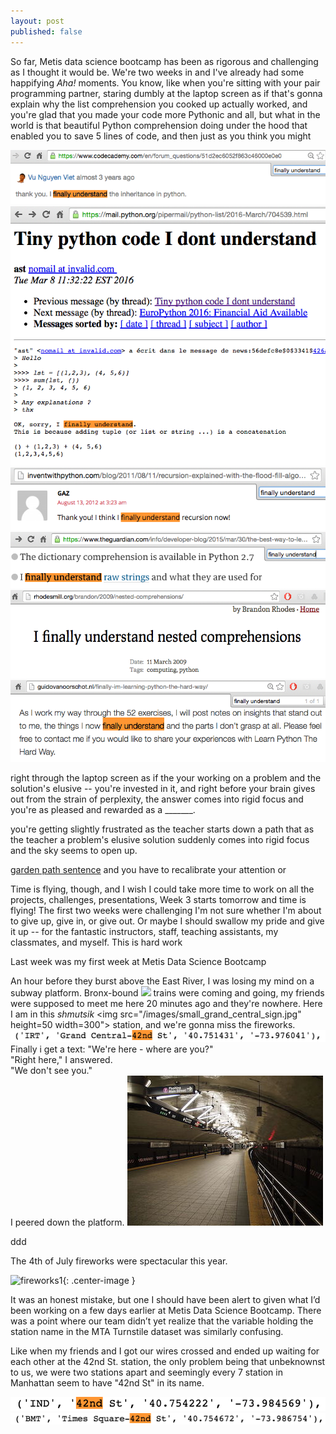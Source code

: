 ```yaml
---
layout: post
published: false
---
```


So far, Metis data science bootcamp has been as rigorous and challenging as I thought it would be. We're two weeks in and I've already had some happifying <i>Aha!</i> moments. You know, like when you're sitting with your pair programming partner, staring dumbly at the laptop screen as if that's gonna explain why the list comprehension you cooked up actually worked, and you're glad that you made your code more Pythonic and all, but what in the world is that beautiful Python comprehension doing under the hood that enabled you to save 5 lines of code, and then just as you think you might 

![](/images/finally_1.png)
![](/images/finally_2.png)
![](/images/finally_3.png)
![](/images/finally_4.png)
![](/images/finally_5.png)
![](/images/finally_6.png)

right through the laptop screen as if the your  working on a problem and the solution's elusive -- you're invested in it, and right before your brain gives out from the strain of perplexity, the answer  comes into rigid focus and you're as pleased and rewarded as a _______.  




you're getting slightly frustrated as the teacher starts down a path that  as the teacher  a problem's elusive solution suddenly comes into rigid focus and the sky seems to open up.

[garden path sentence](https://en.wikipedia.org/wiki/Garden_path_sentence) and you have to recalibrate your attention or 

Time is flying, though, and I wish I could take more time to work on all the projects, challenges, presentations,  Week 3 starts tomorrow and time is flying! The first two weeks were challenging
I'm not sure whether I'm about to give up, give in, or give out. 
Or maybe I should swallow my pride and give it <it>up</i> -- for the fantastic instructors, staff, teaching assistants, my classmates, and myself. This is hard work 





<style type="text/css">
.center-text
{
  text-align: center;
}
</style>

Last week was my first week at Metis Data Science Bootcamp 


An hour before they burst above the East River, I was losing my mind on a subway platform. Bronx-bound ![]("/images/NYCS-bull-trans-7.svg.png")  trains were coming and going, my friends were supposed to meet me here 20 minutes ago and they're nowhere. Here I am in this <i>shmutsik</i> <img src="/images/small_grand_central_sign.jpg" height=50 width=300"> station, and we're gonna miss the fireworks. 
![](/images/gc42_in_data.png)
Finally i get a text:
"We're here - where are you?"  
"Right here," I answered.  
"We don't see you."  
I peered down the platform. <img src="/images/Grand_Central_Flushing_station.jpg">

ddd

<span class="center-text">The 4th of July fireworks were spectacular this year.</span>
 
![fireworks1](/images/fireworks.png){: .center-image }


It was an honest mistake, but one I should have been alert to given what I’d been working on a few days earlier at Metis Data Science Bootcamp. There was a point where our team didn’t yet realize that the variable holding the station name in the MTA Turnstile dataset was similarly confusing.

Like when my friends and I got our wires crossed and ended up waiting for each other at the 42nd St. station, the only problem being that unbeknownst to us, we were two stations apart and seemingly every 7 station in Manhattan seem to have "42nd St" in its name.

![](/images/ind_42nd_in_data.png)
![](/images/times_sq_in_data.png)
